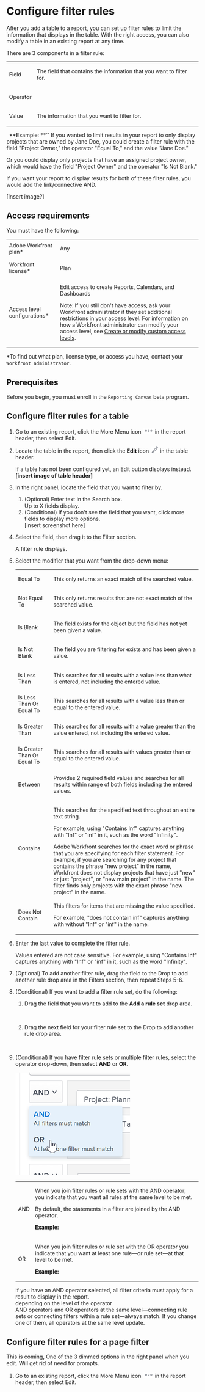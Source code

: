 

# Configure filter rules

After you add a table to a report, you can set up filter rules to limit the information that displays in the table. With the right access, you can also modify a table in an existing report at any time.

<!--
[insert more in-depth info here on filters rules, and/or, modifiers, etc.]
-->

There are 3 components in a filter rule:

<table cellspacing="0"> 
 <col> 
 <col> 
 <tbody> 
  <tr> 
   <td role="rowheader">Field</td> 
   <td> <p>The field that contains the information that you want to filter for.</p> </td> 
  </tr> 
  <tr> 
   <td role="rowheader">Operator</td> 
   <td> <p>&nbsp;</p> </td> 
  </tr> 
  <tr> 
   <td role="rowheader">Value</td> 
   <td> <p>The information that you want to filter for.</p> </td> 
  </tr> 
 </tbody> 
</table>

` `**Example: **`` If you wanted to limit results in your report to only display projects that are owned by Jane Doe, you could create a filter rule with the field "Project Owner," the operator "Equal To," and the value "Jane Doe."

Or you could display only projects that have an assigned project owner, which would have the field "Project Owner" and the operator "Is Not Blank."

If you want your report to display results for both of these filter rules, you would add the link/connective AND.

[Insert image?]

## Access requirements

You must have the following:

<table cellspacing="0"> 
 <col> 
 </col> 
 <col> 
 </col> 
 <tbody> 
  <tr> 
   <td role="rowheader"><span>Adobe Workfront</span> plan*</td> 
   <td> <p>Any</p> </td> 
  </tr> 
  <tr> 
   <td role="rowheader"><span>Workfront</span> license*</td> 
   <td> <p>Plan</p> </td> 
  </tr> 
  <tr> 
   <td role="rowheader">Access level configurations*</td> 
   <td> <p>Edit access to create Reports, Calendars, and Dashboards</p> <p>Note: If you still don't have access, ask your <span>Workfront administrator</span> if they set additional restrictions in your access level. For information on how a <span>Workfront administrator</span> can modify your access level, see <a href="../../../administration-and-setup/add-users/configure-and-grant-access/create-modify-access-levels.md" class="MCXref xref">Create or modify custom access levels</a>.</p> </td> 
  </tr> 
 </tbody> 
</table>

&#42;To find out what plan, license type, or access you have, contact your `Workfront administrator`.

## Prerequisites

Before you begin, you must enroll in the `Reporting Canvas` beta program.

<!--
For more information, see [link to Beta enrollment info].
-->

## Configure filter rules for a table

<ol> 
 <li value="1"> <p>Go to an existing report, click the <span class="bold">More Menu</span> icon <img src="assets/more-icon.png"> in the report header, then select <span class="bold">Edit</span>.</p> </li> 
 <li value="2"> <p>Locate the table in the report, then click the <b>Edit</b> icon <img src="assets/edit-icon.png"> in the table header.</p> <note type="tip">
   If a table has not been configured yet, an Edit button displays instead.
   <br style="font-weight: bold;">
   <b>[insert image of table header]</b>
  </note> </li> 
 <li value="3"> <p>In the right panel, locate the field that you want to filter by.</p> 
  <ol> 
   <li value="1">(Optional) Enter text in the <span class="bold">Search</span> box.<br>Up to X fields display.</li> 
   <li value="2">(Conditional) If you don't see the field that you want, click <span class="bold">more fields</span> to display more options.<br><span class="bold">[insert screenshot here]</span></li> 
  </ol> </li> 
 <li value="4"> <p>Select the field, then drag it to the Filter section.</p> <p>A filter rule displays.</p> </li> 
 <li value="5"> <p>Select the modifier that you want from the drop-down menu:</p> 
  <table cellspacing="0"> 
   <col> 
   <col> 
   <tbody> 
    <tr> 
     <td role="rowheader"><span class="bold">Equal To</span> </td> 
     <td> <p>This only returns an exact match of the searched value.</p> </td> 
    </tr> 
    <tr> 
     <td role="rowheader"><span class="bold">Not Equal To</span> </td> 
     <td> <p>This only returns results that are not exact match of the searched value.</p> </td> 
    </tr> 
    <tr> 
     <td role="rowheader"><span class="bold">Is Blank</span> </td> 
     <td> <p>The field exists for the object but the field has not yet been given a value.</p> </td> 
    </tr> 
    <tr> 
     <td role="rowheader"><span class="bold">Is Not Blank</span> </td> 
     <td> <p>The field you are filtering for exists and has been given a value.</p> </td> 
    </tr> 
    <tr> 
     <td role="rowheader"><span class="bold">Is Less Than</span> </td> 
     <td> <p>This searches for all results with a value less than what is entered, not including the entered value.</p> </td> 
    </tr> 
    <tr> 
     <td role="rowheader"><span class="bold">Is Less Than Or Equal To</span> </td> 
     <td> <p>This searches for all results with a value less than or equal to the entered value.</p> </td> 
    </tr> 
    <tr> 
     <td role="rowheader"><span class="bold">Is&nbsp;Greater Than</span> </td> 
     <td> <p>This searches for all results with a value greater than the value entered, not including the entered value.</p> </td> 
    </tr> 
    <tr> 
     <td role="rowheader"><span class="bold">Is Greater Than Or Equal To</span> </td> 
     <td> <p>This searches for all results with values greater than or equal to the entered value.</p> </td> 
    </tr> 
    <tr> 
     <td role="rowheader"><span class="bold">Between</span> </td> 
     <td> <p>Provides 2 required field values and searches for all results within range of both fields including the entered values.</p> </td> 
    </tr> 
    <tr> 
     <td role="rowheader"><span class="bold">Contains</span> </td> 
     <td> <p>This searches for the specified text throughout an entire text string.</p> <p>For example, using "Contains Inf" captures anything with "Inf" or "inf" in it, such as the word "Infinity".</p> <note type="note">
       <span>Adobe Workfront</span> searches for the exact word or phrase that you are specifying for each filter statement. For example, if you are searching for any project that contains the phrase "new project" in the name, 
       <span>Workfront</span> does not display projects that have just "new" or just "project", or "new main project" in the name. The filter finds only projects with the exact phrase "new project" in the name.
      </note> </td> 
    </tr> 
    <tr> 
     <td role="rowheader"><span class="bold">Does Not Contain</span> </td> 
     <td> <p>This filters for items that are missing the value specified.</p> <p>For example, "does not contain inf" captures anything with without "Inf" or "inf" in the name.</p> </td> 
    </tr> 
   </tbody> 
  </table> </li> 
 <li value="6"> <p>Enter the last value to complete the filter rule.</p> <note type="note">
   Values entered are not case sensitive. For example, using "Contains Inf" captures anything with "Inf" or "inf" in it, such as the word "Infinity".
   <br>
  </note> </li> 
 <li value="7"> <p>(Optional) To add another filter rule, drag the field to the <span class="bold">Drop to add another rule</span> drop area in the Filters section, then repeat Steps 5-6.</p> </li> 
 <li value="8"> <p>(Conditional) If you want to add a filter rule set, do the following:</p> 
  <ol> 
   <li value="1"> <p>Drag the field that you want to add to the <b>Add a rule set</b> drop area.</p> <p>&nbsp;</p> </li> 
   <li value="2"> <p>Drag the next field for your filter rule set to the <span class="bold">Drop to add another rule</span> drop area.</p> <p>&nbsp;</p> </li> 
  </ol> </li> 
 <li value="9"> <p>(Conditional) If you have filter rule sets or multiple filter rules, select the operator drop-down, then select <b>AND</b> or <b>OR</b>.</p> <p> <img src="assets/operator-drop-down.png"> </p> 
  <table cellspacing="0"> 
   <col> 
   <col> 
   <tbody> 
    <tr> 
     <td role="rowheader"> <p>AND</p> </td> 
     <td> <p>When you join filter rules or rule sets with the AND operator, you indicate that you want all rules at the same level to be met.</p> <p>By default, the statements in a filter are joined by the AND operator.</p> <p class="example" data-mc-autonum="<b>Example: </b>"><span class="autonumber"><span><b>Example: </b></span></span>&nbsp;</p> </td> 
    </tr> 
    <tr> 
     <td role="rowheader"> <p>OR</p> </td> 
     <td> <p>When you join filter rules or rule set with the OR operator you indicate that you want at least one rule—or rule set—at that level to be met.</p> <p class="example" data-mc-autonum="<b>Example: </b>"><span class="autonumber"><span><b>Example: </b></span></span>&nbsp;</p> </td> 
    </tr> 
   </tbody> 
  </table> <note type="important">
   If you have an AND operator selected, all filter criteria must apply for a result to display in the report.
   <br>depending on the level of the operator
   <br>AND operators and OR operators at the same level—connecting rule sets or connecting filters within a rule set—always match. If you change one of them, all operators at the same level update.
  </note> </li> 
</ol>

## Configure filter rules for a page filter

This is coming, One of the 3 dimmed options in the right panel when you edit. Will get rid of need for prompts.

<ol> 
 <li value="1"> <p>Go to an existing report, click the <span class="bold">More Menu</span> icon <img src="assets/more-icon.png"> in the report header, then select <span class="bold">Edit</span>.</p> </li> <!--
 --> 
</ol>


